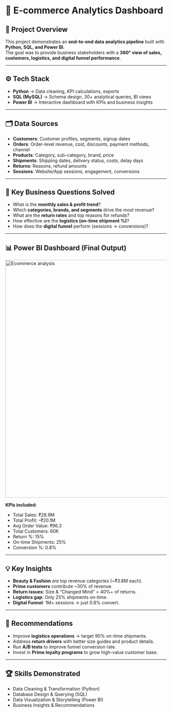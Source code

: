 # 🛒 E-commerce Analytics Dashboard  

## 📌 Project Overview  
This project demonstrates an **end-to-end data analytics pipeline** built with **Python, SQL, and Power BI**.  
The goal was to provide business stakeholders with a **360° view of sales, customers, logistics, and digital funnel performance**.  

---

## ⚙️ Tech Stack  
- **Python** → Data cleaning, KPI calculations, exports  
- **SQL (MySQL)** → Schema design, 30+ analytical queries, BI views  
- **Power BI** → Interactive dashboard with KPIs and business insights  

---

## 🗂 Data Sources  
- **Customers**: Customer profiles, segments, signup dates  
- **Orders**: Order-level revenue, cost, discounts, payment methods, channel  
- **Products**: Category, sub-category, brand, price  
- **Shipments**: Shipping dates, delivery status, costs, delay days  
- **Returns**: Reasons, refund amounts  
- **Sessions**: Website/App sessions, engagement, conversions  

---

## 🔑 Key Business Questions Solved  
- What is the **monthly sales & profit trend**?  
- Which **categories, brands, and segments** drive the most revenue?  
- What are the **return rates** and top reasons for refunds?  
- How effective are the **logistics (on-time shipment %)**?  
- How does the **digital funnel** perform (sessions → conversions)?  

---

## 📊 Power BI Dashboard (Final Output)  
<img width="1312" height="742" alt="Ecommerce analysis " src="https://github.com/user-attachments/assets/6756b91b-3c14-44e6-90c3-77e8bacb2135" />


**KPIs included:**  
- Total Sales: ₹28.9M  
- Total Profit: –₹20.1M  
- Avg Order Value: ₹96.3  
- Total Customers: 60K  
- Return %: 15%  
- On-time Shipments: 25%  
- Conversion %: 0.8%  

---

## 💡 Key Insights  
- **Beauty & Fashion** are top revenue categories (~₹3.8M each).  
- **Prime customers** contribute ~30% of revenue.  
- **Return issues**: Size & “Changed Mind” = 40%+ of returns.  
- **Logistics gap**: Only 25% shipments on-time.  
- **Digital Funnel**: 1M+ sessions → just 0.8% convert.  

---

## 🚀 Recommendations  
- Improve **logistics operations** → target 90% on-time shipments.  
- Address **return drivers** with better size guides and product details.  
- Run **A/B tests** to improve funnel conversion rate.  
- Invest in **Prime loyalty programs** to grow high-value customer base.  

---

## 🏆 Skills Demonstrated  
- Data Cleaning & Transformation (Python)  
- Database Design & Querying (SQL)  
- Data Visualization & Storytelling (Power BI)  
- Business Insights & Recommendations  
